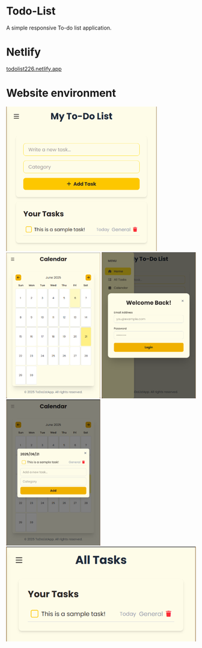 # Todo-List

A simple responsive To-do list application.

# Netlify

<a href='todolist226.netlify.app'>todolist226.netlify.app</a>

# Website environment

<p>
  <img src="./pic/1.png" width="400"/>
  <img src="./pic/2.png" width="250"/>
  <img src="./pic/4.png" width="250"/>
  <img src="./pic/5.png" width="250"/>
  <img src="./pic/3.png" width="750"/>
</p>

